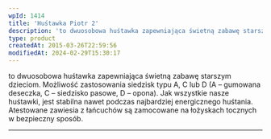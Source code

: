 ```yaml
---
wpId: 1414
title: 'Huśtawka Piotr 2'
description: 'to dwuosobowa huśtawka zapewniająca świetną zabawę starszym dzieciom. Możliwość zastosowania siedzisk typu A, C lub D (A – gumowana deseczka, C – siedzisko pasowe, D – opona). Jak wszystkie nasze huśtawki, jest stabilna nawet podczas najbardziej energicznego huśtania. Atestowane zawiesia z łańcuchów są zamocowane na łożyskach tocznych w bezpieczny sposób.'
type: product
createdAt: 2015-03-26T22:59:56
modifiedAt: 2024-02-29T15:30:17
---
```



to dwuosobowa huśtawka zapewniająca świetną zabawę starszym dzieciom. Możliwość zastosowania siedzisk typu A, C lub D (A – gumowana deseczka, C – siedzisko pasowe, D – opona). Jak wszystkie nasze huśtawki, jest stabilna nawet podczas najbardziej energicznego huśtania. Atestowane zawiesia z łańcuchów są zamocowane na łożyskach tocznych w bezpieczny sposób.

* * *